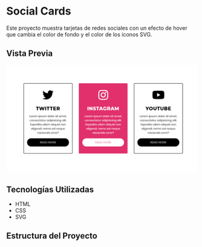 # Social Cards

Este proyecto muestra tarjetas de redes sociales con un efecto de hover que cambia el color de fondo y el color de los íconos SVG.

## Vista Previa

![Vista previa del proyecto](public/img/image.png)

## Tecnologías Utilizadas

- HTML
- CSS
- SVG

## Estructura del Proyecto
